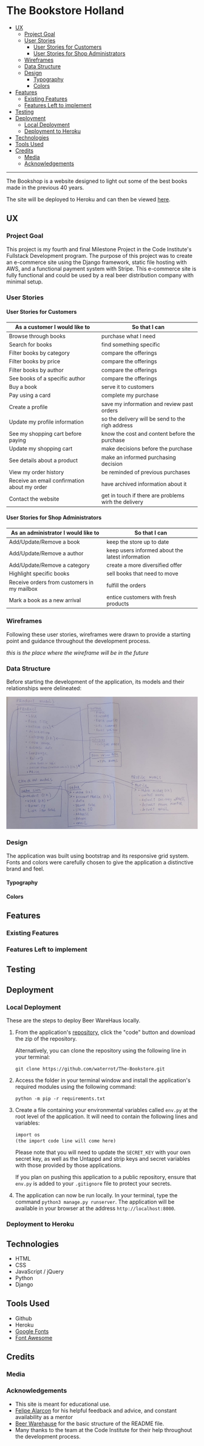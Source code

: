 # The Bookstore Holland

- [UX](#ux)
  - [Project Goal](#project-goal)
  - [User Stories](#user-stories)
    - [User Stories for Customers](#user-stories-for-customers)
    - [User Stories for Shop Administrators](#user-stories-for-shop-administrators)
  - [Wireframes](#wireframes)
  - [Data Structure](#data-structure)
  - [Design](#design)
    - [Typography](#typography)
    - [Colors](#colors)
- [Features](#features)
  - [Existing Features](#existing-features)
  - [Features Left to implement](#features-left-to-implement)
- [Testing](#testing)
- [Deployment](#deployment)
  - [Local Deployment](#local-deployment)
  - [Deployment to Heroku](#deployment-to-heroku)
- [Technologies](#technologies)
- [Tools Used](#tools-used)
- [Credits](#credits)
  - [Media](#media)
  - [Acknowledgements](#acknowledgements)

---

The Bookshop is a website designed to light out some of the best books made in the previous 40 years. 

The site will be deployed to Heroku and can then be viewed [here]().

## UX

### Project Goal

This project is my fourth and final Milestone Project in the Code Institute's Fullstack Development program. The purpose of this project was to create an e-commerce site using the Django framework, static file hosting with AWS, and a functional payment system with Stripe. This e-commerce site is fully functional and could be used by a real beer distribution company with minimal setup.

### User Stories

#### User Stories for Customers



| **As a customer I would like to**                  | **So that I can**                                    |
| -------------------------------------------------- | -----------------------------------------------------|
| Browse through books                               | purchase what I need                                 |
| Search for books                                   | find something specific                              |
| Filter books by category                           | compare the offerings                                |
| Filter books by price                              | compare the offerings                                |
| Filter books by author                             | compare the offerings                                |
| See books of a specific author                     | compare the offerings                                |
| Buy a book                                         | serve it to customers                                |
| Pay using a card                                   | complete my purchase                                 |
| Create a profile                                   | save my information and review past orders           |
| Update my profile information                      | so the delivery will be send to the righ address     |                  |
| See my shopping cart before paying                 | know the cost and content before the purchase        |
| Update my shopping cart                            | make decisions before the purchase                   |
| See details about a product                        | make an informed purchasing decision                 |
| View my order history                              | be reminded of previous purchases                    |
| Receive an email confirmation about my order       | have archived information about it                   |
| Contact the website                                | get in touch if there are problems wirh the delivery |

#### User Stories for Shop Administrators

| **As an administrator I would like to**     | **So that I can**                                |
| ------------------------------------------- | ------------------------------------------------ |
| Add/Update/Remove a book                    | keep the store up to date                        |
| Add/Update/Remove a author                  | keep users informed about the latest information |
| Add/Update/Remove a category                | create a more diversified offer                  |
| Highlight specific books                    | sell books that need to move                     |
| Receive orders from customers in my mailbox | fulfill the orders                               |
| Mark a book as a new arrival                | entice customers with fresh products             |

### Wireframes

Following these user stories, wireframes were drawn to provide a starting point and guidance throughout the development process.

*this is the place where the wireframe will be in the future*

### Data Structure

Before starting the development of the application, its models and their relationships were delineated:

![The Book store Modules](README-files/data-structure.jpeg)

### Design

The application was built using bootstrap and its responsive grid system.
Fonts and colors were carefully chosen to give the application a distinctive brand and feel.

#### Typography


#### Colors

## Features

### Existing Features

### Features Left to implement

## Testing


## Deployment


### Local Deployment

These are the steps to deploy Beer WareHaus locally.

1.  From the application's [repository](https://github.com/waterrot/The-Bookstore), click the "code" button and download the zip of the repository.

    Alternatively, you can clone the repository using the following line in your terminal:

        git clone https://github.com/waterrot/The-Bookstore.git

2.  Access the folder in your terminal window and install the application's required modules using the following command:

        python -m pip -r requirements.txt

3.  Create a file containing your environmental variables called `env.py` at the root level of the application. It will need to contain the following lines and variables:

    ```
    import os
    (the import code line will come here)
    ```

    Please note that you will need to update the `SECRET_KEY` with your own secret key, as well as the Untappd and strip keys and secret variables with those provided by those applications.

    If you plan on pushing this application to a public repository, ensure that `env.py` is added to your `.gitignore` file to protect your secrets.

4.  The application can now be run locally. In your terminal, type the command `python3 manage.py runserver`. The application will be available in your browser at the address `http://localhost:8000`.

### Deployment to Heroku



## Technologies

-   HTML
-   CSS
-   JavaScript / jQuery
-   Python
-   Django

## Tools Used

-   Github
-   Heroku
-   [Google Fonts](https://fonts.google.com/)
-   [Font Awesome](https://fontawesome.com/)

## Credits

### Media

### Acknowledgements

-   This site is meant for educational use.
-   [Felipe Alarcon](https://github.com/fandressouza) for his helpful feedback and advice, and constant availability as a mentor
-   [Beer Warehause](https://github.com/jumboduck/beer-warehaus) for the basic structure of the README file.
-   Many thanks to the team at the Code Institute for their help throughout the development process.